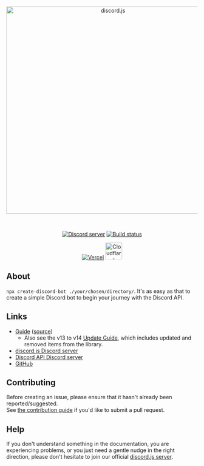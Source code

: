 <div align="center">
	<br />
	<p>
		<a href="https://discord.js.org"><img src="https://discord.js.org/static/logo.svg" width="546" alt="discord.js" /></a>
	</p>
	<br />
	<p>
		<a href="https://discord.gg/djs"><img src="https://img.shields.io/discord/222078108977594368?color=5865F2&logo=discord&logoColor=white" alt="Discord server" /></a>
		<a href="https://github.com/cyberpurge-net/discord.js/actions"><img src="https://github.com/cyberpurge-net/discord.js/actions/workflows/test.yml/badge.svg" alt="Build status" /></a>
	</p>
	<p>
		<a href="https://vercel.com/?utm_source=cyberpurge-net&utm_campaign=oss"><img src="https://raw.githubusercontent.com/cyberpurge-net/discord.js/main/.github/powered-by-vercel.svg" alt="Vercel" /></a>
		<a href="https://www.cloudflare.com"><img src="https://raw.githubusercontent.com/cyberpurge-net/discord.js/main/.github/powered-by-workers.png" alt="Cloudflare Workers" height="44" /></a>
	</p>
</div>

## About

`npx create-discord-bot ./your/chosen/directory/`. It's as easy as that to create a simple Discord bot to begin your journey with the Discord API.

## Links

- [Guide] ([source][guide-source])
  - Also see the v13 to v14 [Update Guide][guide-update], which includes updated and removed items from the library.
- [discord.js Discord server][discord]
- [Discord API Discord server][discord-api]
- [GitHub][source]

## Contributing

Before creating an issue, please ensure that it hasn't already been reported/suggested.  
See [the contribution guide][contributing] if you'd like to submit a pull request.

## Help

If you don't understand something in the documentation, you are experiencing problems, or you just need a gentle nudge in the right direction, please don't hesitate to join our official [discord.js server][discord].

[guide]: https://cyberpurge-net.guide/
[guide-source]: https://github.com/cyberpurge-net/guide
[guide-update]: https://cyberpurge-net.guide/additional-info/changes-in-v14.html
[discord]: https://discord.gg/djs
[discord-api]: https://discord.gg/discord-api
[source]: https://github.com/cyberpurge-net/discord.js/tree/main/packages/create-discord-bot
[contributing]: https://github.com/cyberpurge-net/discord.js/blob/main/.github/CONTRIBUTING.md
